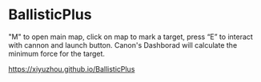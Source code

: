 # BallisticPlus

"M" to open main map, 
click on map to mark a target,
press “E” to interact with cannon and launch button.
Canon's Dashborad will calculate the minimum force for the target. 

https://xiyuzhou.github.io/BallisticPlus
